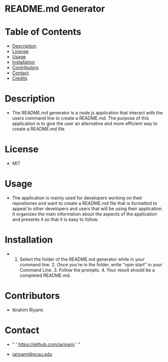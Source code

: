 

  # README.md Generator

  # Table of Contents

  * [Description](#description)
  * [License](#license)
  * [Usage](#usage)
  * [Installation](#installation)
  * [Contributors](#contributors)
  * [Contact](#contact)
  * [Credits](#credits)

  # **Description**
  * The README.md generator is a node.js application that interact with the users command line to create a README.md. The purpose of this application is to give the user an alternative and more efficient way to create a README.md file.

  # **License**
  * MIT

  # **Usage** 
  * The application is mainly used for developers working on their repositories and want to create a README.md file that is formatted to appeal to other developers and users that will be using their application. It organizes the main information about the aspects of the application and presents it so that it is easy to follow.

  # **Installation**   
  * 1. Select the folder of the README.md generator while in your command line. 2. Once you're in the folder, write "npm start" in your Command Line. 3. Follow the prompts. 4. Your result should be a completed README.md.

  # **Contributors**
  * Ibrahim Riyami

  # **Contact**
  * " ' https://github.com/iariyami ' "

  * iariyami@ncsu.edu

